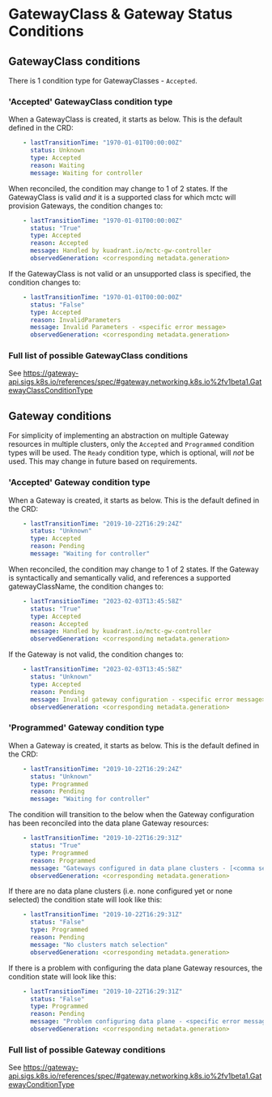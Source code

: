 # GatewayClass & Gateway Status Conditions

## GatewayClass conditions

There is 1 condition type for GatewayClasses -  `Accepted`.

### 'Accepted' GatewayClass condition type

When a GatewayClass is created, it starts as below. This is the default defined in the CRD:

```yaml
    - lastTransitionTime: "1970-01-01T00:00:00Z"
      status: Unknown
      type: Accepted
      reason: Waiting
      message: Waiting for controller
```

When reconciled, the condition may change to 1 of 2 states.
If the GatewayClass is valid *and* it is a supported class for which mctc will provision Gateways, the condition changes to:

```yaml
    - lastTransitionTime: "1970-01-01T00:00:00Z"
      status: "True"
      type: Accepted
      reason: Accepted
      message: Handled by kuadrant.io/mctc-gw-controller
      observedGeneration: <corresponding metadata.generation>
```

If the GatewayClass is not valid or an unsupported class is specified, the condition changes to:

```yaml
    - lastTransitionTime: "1970-01-01T00:00:00Z"
      status: "False"
      type: Accepted
      reason: InvalidParameters
      message: Invalid Parameters - <specific error message>
      observedGeneration: <corresponding metadata.generation>
```

### Full list of possible GatewayClass conditions

See https://gateway-api.sigs.k8s.io/references/spec/#gateway.networking.k8s.io%2fv1beta1.GatewayClassConditionType

## Gateway conditions

For simplicity of implementing an abstraction on multiple Gateway resources in multiple clusters, only the `Accepted` and `Programmed` condition types will be used.
The `Ready` condition type, which is optional, will *not* be used.
This may change in future based on requirements.

### 'Accepted' Gateway condition type

When a Gateway is created, it starts as below. This is the default defined in the CRD:

```yaml
    - lastTransitionTime: "2019-10-22T16:29:24Z"
      status: "Unknown"
      type: Accepted
      reason: Pending
      message: "Waiting for controller"
```

When reconciled, the condition may change to 1 of 2 states.
If the Gateway is syntactically and semantically valid, and references a supported gatewayClassName, the condition changes to:

```yaml
    - lastTransitionTime: "2023-02-03T13:45:58Z"
      status: "True"
      type: Accepted
      reason: Accepted
      message: Handled by kuadrant.io/mctc-gw-controller
      observedGeneration: <corresponding metadata.generation>
```

If the Gateway is not valid, the condition changes to:

```yaml
    - lastTransitionTime: "2023-02-03T13:45:58Z"
      status: "Unknown"
      type: Accepted
      reason: Pending
      message: Invalid gateway configuration - <specific error message>
      observedGeneration: <corresponding metadata.generation>
```

### 'Programmed' Gateway condition type

When a Gateway is created, it starts as below. This is the default defined in the CRD:

```yaml
    - lastTransitionTime: "2019-10-22T16:29:24Z"
      status: "Unknown"
      type: Programmed
      reason: Pending
      message: "Waiting for controller"
```

The condition will transition to the below when the Gateway configuration has been reconciled into the data plane Gateway resources:

```yaml
    - lastTransitionTime: "2019-10-22T16:29:31Z"
      status: "True"
      type: Programmed
      reason: Programmed
      message: "Gateways configured in data plane clusters - [<comma separated list of cluster names>]"
      observedGeneration: <corresponding metadata.generation>
```

If there are no data plane clusters (i.e. none configured yet or none selected) the condition state will look like this:

```yaml
    - lastTransitionTime: "2019-10-22T16:29:31Z"
      status: "False"
      type: Programmed
      reason: Pending
      message: "No clusters match selection"
      observedGeneration: <corresponding metadata.generation>
```

If there is a problem with configuring the data plane Gateway resources, the condition state will look like this:

```yaml
    - lastTransitionTime: "2019-10-22T16:29:31Z"
      status: "False"
      type: Programmed
      reason: Pending
      message: "Problem configuring data plane - <specific error message>"
      observedGeneration: <corresponding metadata.generation>
```

### Full list of possible Gateway conditions

See https://gateway-api.sigs.k8s.io/references/spec/#gateway.networking.k8s.io%2fv1beta1.GatewayConditionType